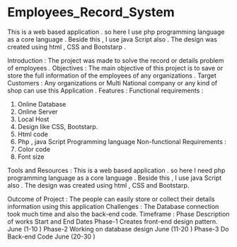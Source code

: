# Employees_Record_System
This is a web based application . so here I use php programming language as a core language . Beside this , I use java Script also . The design was created using html , CSS and Bootstarp .

Introduction :
The project was made to solve the record or details problem of employees .
Objectives : The main objective of this project is to save or store the full information of the employees of any organizations .
Target Customers : Any organizations or Multi National company or any kind of shop can use this Application .
Features :
Functional requirements :
1. Online Database
2. Online Server
3. Local Host
4. Design like CSS, Bootstarp.
5. Html code
6. Php , java Script Programming language
Non-functional Requirements :
1. Color code
2. Font size


Tools and Resources :
This is a web based application . so here I need php programming language as a core language . Beside this , I use java Script also . The design was created using html , CSS and Bootstarp.


Outcome of Project :
The people can easily store or collect their details information using this application
Challenges :
The Database connection took much time and also the back-end code.
Timeframe :
Phase
Description of works
Start and End Dates
Phase-1
Creates front-end design pattern.
June (1-10 )
Phase-2
Working on database design
June (11-20 )
Phase-3
Do Back-end Code
June (20-30 )
